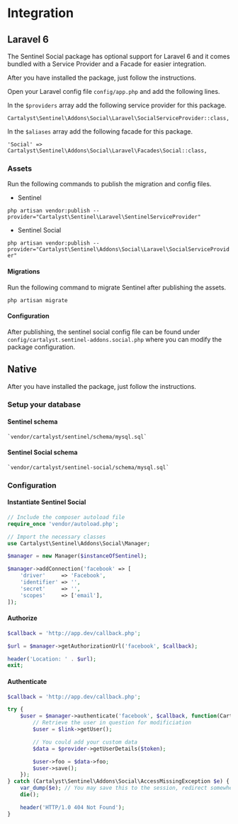 # Integration

## Laravel 6

The Sentinel Social package has optional support for Laravel 6 and it comes bundled with a
Service Provider and a Facade for easier integration.

After you have installed the package, just follow the instructions.

Open your Laravel config file `config/app.php` and add the following lines.

In the `$providers` array add the following service provider for this package.

    Cartalyst\Sentinel\Addons\Social\Laravel\SocialServiceProvider::class,

In the `$aliases` array add the following facade for this package.

    'Social' => Cartalyst\Sentinel\Addons\Social\Laravel\Facades\Social::class,

### Assets

Run the following commands to publish the migration and config files.

- Sentinel

`php artisan vendor:publish --provider="Cartalyst\Sentinel\Laravel\SentinelServiceProvider"`

- Sentinel Social

`php artisan vendor:publish --provider="Cartalyst\Sentinel\Addons\Social\Laravel\SocialServiceProvider"`

#### Migrations

Run the following command to migrate Sentinel after publishing the assets.

`php artisan migrate`

#### Configuration

After publishing, the sentinel social config file can be found under `config/cartalyst.sentinel-addons.social.php` where you can modify the package configuration.

## Native

After you have installed the package, just follow the instructions.

### Setup your database

#### Sentinel schema

    `vendor/cartalyst/sentinel/schema/mysql.sql`

#### Sentinel Social schema

    `vendor/cartalyst/sentinel-social/schema/mysql.sql`

### Configuration

#### Instantiate Sentinel Social

```php
// Include the composer autoload file
require_once 'vendor/autoload.php';

// Import the necessary classes
use Cartalyst\Sentinel\Addons\Social\Manager;

$manager = new Manager($instanceOfSentinel);

$manager->addConnection('facebook' => [
    'driver'     => 'Facebook',
    'identifier' => '',
    'secret'     => '',
    'scopes'     => ['email'],
]);
```

#### Authorize

```php
$callback = 'http://app.dev/callback.php';

$url = $manager->getAuthorizationUrl('facebook', $callback);

header('Location: ' . $url);
exit;
```

#### Authenticate

```php
$callback = 'http://app.dev/callback.php';

try {
    $user = $manager->authenticate('facebook', $callback, function(Cartalyst\Sentinel\Addons\Social\Models\LinkInterface $link, $provider, $token, $slug) {
        // Retrieve the user in question for modificiation
        $user = $link->getUser();

        // You could add your custom data
        $data = $provider->getUserDetails($token);

        $user->foo = $data->foo;
        $user->save();
    });
} catch (Cartalyst\Sentinel\Addons\Social\AccessMissingException $e) {
    var_dump($e); // You may save this to the session, redirect somewhere
    die();

    header('HTTP/1.0 404 Not Found');
}
```
